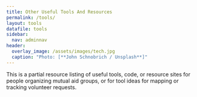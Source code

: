 ```yaml
---
title: Other Useful Tools And Resources
permalink: /tools/
layout: tools
datafile: tools
sidebar:
  nav: adminnav
header:
  overlay_image: /assets/images/tech.jpg
  caption: "Photo: [**John Schnobrich / Unsplash**]"
---
```


This is a partial resource listing of useful tools, code, or resource sites for people organizing mutual aid groups, or for tool ideas for mapping or tracking volunteer requests.
